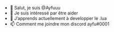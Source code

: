 - 👋 Salut, je suis @Ayfuuu
- 👀 Je suis intéressé par être aider 
- 🌱 J’apprends actuellement à developper le .lua
- 📫 Comment me joindre mon discord ayfu#0001

<!---
Ayfuuu/Ayfuuu is a ✨ special ✨ repository because its `README.md` (this file) appears on your GitHub profile.
You can click the Preview link to take a look at your changes.
--->
